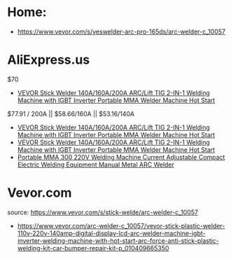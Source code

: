 # Home:
- https://www.vevor.com/s/yeswelder-arc-pro-165ds/arc-welder-c_10057

# AliExpress.us
$70
- [VEVOR Stick Welder 140A/160A/200A ARC/Lift TIG 2-IN-1 Welding Machine with IGBT Inverter Portable MMA Welder Machine Hot Start](https://www.aliexpress.us/item/3256808111627403.html)

$77.91 / 200A || $58.66/160A || $53.16/140A
- [VEVOR Stick Welder 140A/160A/200A ARC/Lift TIG 2-IN-1 Welding Machine with IGBT Inverter Portable MMA Welder Machine Hot Start](https://www.aliexpress.us/item/3256807943782536.html)
- [VEVOR Stick Welder 140A/160A/200A ARC/Lift TIG 2-IN-1 Welding Machine with IGBT Inverter Portable MMA Welder Machine Hot Start](https://www.aliexpress.us/item/3256808111627403.html)
- [Portable MMA 300 220V Welding Machine Current Adjustable Compact Electric Welding Equipment Manual Metal ARC Welder](https://www.aliexpress.us/item/3256808114553706.html)

# Vevor.com
source: https://www.vevor.com/s/stick-welde/arc-welder-c_10057

- https://www.vevor.com/arc-welder-c_10057/vevor-stick-plastic-welder-110v-220v-140amp-digital-display-lcd-arc-welder-machine-igbt-inverter-welding-machine-with-hot-start-arc-force-anti-stick-plastic-welding-kit-car-bumper-repair-kit-p_010409665350
